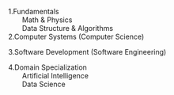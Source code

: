1.Fundamentals <br />
  Math & Physics <br />
  Data Structure & Algorithms <br />
2.Computer Systems (Computer Science) <br />

3.Software Development (Software Engineering) <br />

 4.Domain Specialization <br/>
  Artificial Intelligence <br />
  Data Science